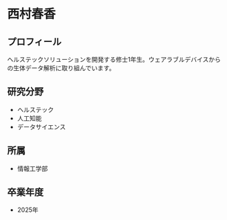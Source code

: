# 西村春香

## プロフィール

ヘルステックソリューションを開発する修士1年生。ウェアラブルデバイスからの生体データ解析に取り組んでいます。

## 研究分野

- ヘルステック
- 人工知能
- データサイエンス

## 所属

- 情報工学部

## 卒業年度

- 2025年 